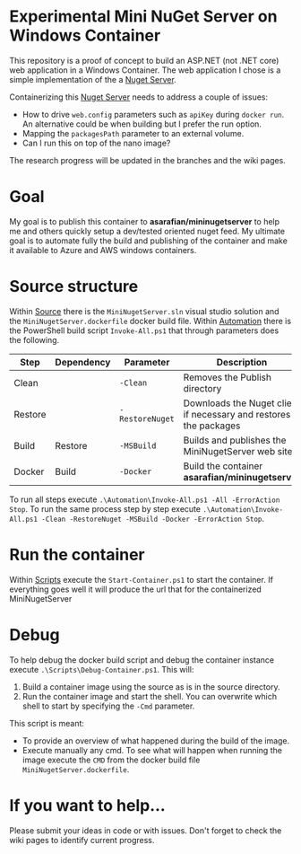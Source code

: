 # Experimental Mini NuGet Server on Windows Container

This repository is a proof of concept to build an ASP.NET (not .NET core) web application in a Windows Container. 
The web application I chose is a simple implementation of the a [Nuget Server](http://nugetserver.net/). 

Containerizing this [Nuget Server](http://nugetserver.net/) needs to address a couple of issues:

- How to drive `web.config` parameters such as `apiKey` during `docker run`. An alternative could be when building but I prefer the run option.
- Mapping the `packagesPath` parameter to an external volume.
- Can I run this on top of the nano image?

The research progress will be updated in the branches and the wiki pages.

# Goal 

My goal is to publish this container to **asarafian/mininugetserver** to help me and others quickly setup a dev/tested oriented nuget feed. 
My ultimate goal is to automate fully the build and publishing of the container and make it available to Azure and AWS windows containers.

# Source structure

Within [Source](Source) there is the `MiniNugetServer.sln` visual studio solution and the `MiniNugetServer.dockerfile` docker build file. 
Within [Automation](Automation) there is the PowerShell build script `Invoke-All.ps1` that through parameters does the following.

| Step | Dependency | Parameter | Description |
| ---- | ---------- | --------- | ----------- |
| Clean | | `-Clean` | Removes the Publish directory |
| Restore | | `-RestoreNuget` | Downloads the Nuget client if necessary and restores the packages |
| Build | Restore | `-MSBuild` | Builds and publishes the MiniNugetServer web site |
| Docker | Build | `-Docker` |  Build the container **asarafian/mininugetserver** |

To run all steps execute `.\Automation\Invoke-All.ps1 -All -ErrorAction Stop`. 
To run the same process step by step execute `.\Automation\Invoke-All.ps1 -Clean -RestoreNuget -MSBuild -Docker -ErrorAction Stop`. 

# Run the container

Within [Scripts](Scripts) execute the `Start-Container.ps1` to start the container. 
If everything goes well it will produce the url that for the containerized MiniNugetServer

# Debug 

To help debug the docker build script and debug the container instance execute `.\Scripts\Debug-Container.ps1`. 
This will:

1. Build a container image using the source as is in the source directory.
1. Run the container image and start the shell. You can overwrite which shell to start by specifying the `-Cmd` parameter. 

This script is meant:
- To provide an overview of what happened during the build of the image.
- Execute manually any cmd. To see what will happen when running the image execute the `CMD` from the docker build file `MiniNugetServer.dockerfile`.

# If you want to help...

Please submit your ideas in code or with issues. 
Don't forget to check the wiki pages to identify current progress.